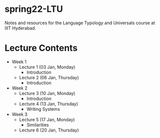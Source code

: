 # spring22-LTU
Notes and resources for the Language Typology and Universals course at IIIT Hyderabad.

# Lecture Contents
* Week 1
    - Lecture 1 (03 Jan, Monday)
        - Introduction
    - Lecture 2 (06 Jan, Thursday)
        - Introduction
* Week 2
    - Lecture 3 (10 Jan, Monday)
        - Introduction
    - Lecture 4 (13 Jan, Thursday)
        - Writing Systems
* Week 3
    - Lecture 5 (17 Jan, Monday)
        - Similarities
    - Lecture 6 (20 Jan, Thursday)
